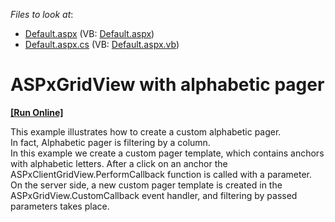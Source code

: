 <!-- default file list -->
*Files to look at*:

* [Default.aspx](./CS/WebSite/Default.aspx) (VB: [Default.aspx](./VB/WebSite/Default.aspx))
* [Default.aspx.cs](./CS/WebSite/Default.aspx.cs) (VB: [Default.aspx.vb](./VB/WebSite/Default.aspx.vb))
<!-- default file list end -->
# ASPxGridView with alphabetic pager
<!-- run online -->
**[[Run Online]](https://codecentral.devexpress.com/e1820/)**
<!-- run online end -->


<p>This example illustrates how to create a custom alphabetic pager. <br />
In fact, Alphabetic pager is filtering by a column.<br />
In this example we create a custom pager template, which contains anchors with alphabetic letters. After a click on an anchor the ASPxClientGridView.PerformCallback function is called with a parameter. On the server side, a new custom pager template is created in the ASPxGridView.CustomCallback event handler, and filtering by passed parameters takes place.</p>

<br/>


